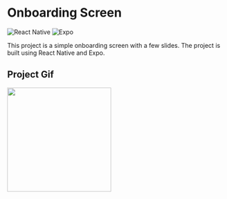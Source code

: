 # **Onboarding Screen**

![React Native](https://img.shields.io/badge/react_native-%2320232a.svg?style=for-the-badge&logo=react&logoColor=%2361DAFB)
![Expo](https://img.shields.io/badge/expo-1C1E24?style=for-the-badge&logo=expo&logoColor=#D04A37)

This project is a simple onboarding screen with a few slides. The project is built using React Native and Expo.

## Project Gif

<img src='../readme-assets/onboarding.gif' width='240'>
